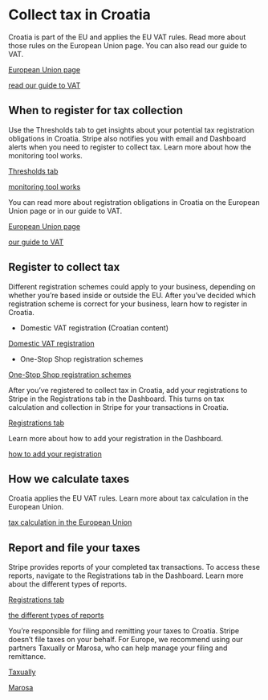 # Collect tax in Croatia

Croatia is part of the EU and applies the EU VAT rules. Read more about those rules on the European Union page. You can also read our guide to VAT.

[European Union page](/tax/supported-countries/european-union)

[read our guide to VAT](https://stripe.com/guides/tax-registration-process-europe)

## When to register for tax collection

Use the Thresholds tab to get insights about your potential tax registration obligations in Croatia. Stripe also notifies you with email and Dashboard alerts when you need to register to collect tax. Learn more about how the monitoring tool works.

[Thresholds tab](https://dashboard.stripe.com/tax/thresholds)

[monitoring tool works](/tax/monitoring)

You can read more about registration obligations in Croatia on the European Union page or in our guide to VAT.

[European Union page](/tax/supported-countries/european-union)

[our guide to VAT](https://stripe.com/guides/tax-registration-process-europe)

## Register to collect tax

Different registration schemes could apply to your business, depending on whether you’re based inside or outside the EU. After you’ve decided which registration scheme is correct for your business, learn how to register in Croatia.

- Domestic VAT registration (Croatian content)

[Domestic VAT registration](https://e-porezna.porezna-uprava.hr/Prijava.aspx)

- One-Stop Shop registration schemes

[One-Stop Shop registration schemes](https://vat-one-stop-shop.ec.europa.eu/contact-country/croatia_en)

After you’ve registered to collect tax in Croatia, add your registrations to Stripe in the Registrations tab in the Dashboard. This turns on tax calculation and collection in Stripe for your transactions in Croatia.

[Registrations tab](https://dashboard.stripe.com/tax/registrations?location=hr)

Learn more about how to add your registration in the Dashboard.

[how to add your registration](/tax/registering#track-your-registrations-in-the-tax-dashboard)

## How we calculate taxes

Croatia applies the EU VAT rules. Learn more about tax calculation in the European Union.

[tax calculation in the European Union](/tax/supported-countries/european-union)

## Report and file your taxes

Stripe provides reports of your completed tax transactions. To access these reports, navigate to the Registrations tab in the Dashboard. Learn more about the different types of reports.

[Registrations tab](https://dashboard.stripe.com/tax/registrations)

[the different types of reports](/tax/reports)

You’re responsible for filing and remitting your taxes to Croatia. Stripe doesn’t file taxes on your behalf. For Europe, we recommend using our partners Taxually or Marosa, who can help manage your filing and remittance.

[Taxually](https://stripe.taxually.com/)

[Marosa](https://marosavat.com/stripe-and-marosa/)

